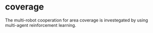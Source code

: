 # coverage
The multi-robot cooperation for area coverage is investegated by using multi-agent reinforcement learning.

